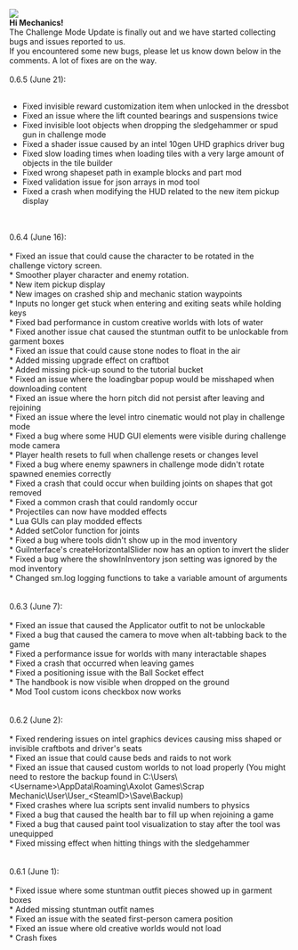 ![](https://cdn.akamai.steamstatic.com/steamcommunity/public/images/clans//11471984/01459a509dc273d3bb90923b30eeb2e98eed2880.png)<br/>
**Hi Mechanics!**<br/>
The Challenge Mode Update is finally out and we have started collecting bugs and issues reported to us. <br/>
If you encountered some new bugs, please let us know down below in the comments. A lot of fixes are on the way. <br/>
<br/>
0.6.5 (June 21):<br/>
<br/>
* Fixed invisible reward customization item when unlocked in the dressbot<br/>
* Fixed an issue where the lift counted bearings and suspensions twice<br/>
* Fixed invisible loot objects when dropping the sledgehammer or spud gun in challenge mode<br/>
* Fixed a shader issue caused by an intel 10gen UHD graphics driver bug<br/>
* Fixed slow loading times when loading tiles with a very large amount of objects in the tile builder<br/>
* Fixed wrong shapeset path in example blocks and part mod<br/>
* Fixed validation issue for json arrays in mod tool<br/>
* Fixed a crash when modifying the HUD related to the new item pickup display<br/><br/>
<br/>
0.6.4 (June 16):<br/>
<br/>
* Fixed an issue that could cause the character to be rotated in the challenge victory screen.<br/>
* Smoother player character and enemy rotation.<br/>
* New item pickup display<br/>
* New images on crashed ship and mechanic station waypoints<br/>
* Inputs no longer get stuck when entering and exiting seats while holding keys<br/>
* Fixed bad performance in custom creative worlds with lots of water<br/>
* Fixed another issue chat caused the stuntman outfit to be unlockable from garment boxes<br/>
* Fixed an issue that could cause stone nodes to float in the air<br/>
* Added missing upgrade effect on craftbot<br/>
* Added missing pick-up sound to the tutorial bucket<br/>
* Fixed an issue where the loadingbar popup would be misshaped when downloading content<br/>
* Fixed an issue where the horn pitch did not persist after leaving and rejoining<br/>
* Fixed an issue where the level intro cinematic would not play in challenge mode<br/>
* Fixed a bug where some HUD GUI elements were visible during challenge mode camera<br/>
* Player health resets to full when challenge resets or changes level<br/>
* Fixed a bug where enemy spawners in challenge mode didn't rotate spawned enemies correctly<br/>
* Fixed a crash that could occur when building joints on shapes that got removed<br/>
* Fixed a common crash that could randomly occur<br/>
* Projectiles can now have modded effects<br/>
* Lua GUIs can play modded effects<br/>
* Added setColor function for joints<br/>
* Fixed a bug where tools didn't show up in the mod inventory<br/>
* GuiInterface's createHorizontalSlider now has an option to invert the slider<br/>
* Fixed a bug where the showInInventory json setting was ignored by the mod inventory<br/>
* Changed sm.log logging functions to take a variable amount of arguments<br/><br/>
<br/>
0.6.3 (June 7):<br/>
<br/>
* Fixed an issue that caused the Applicator outfit to not be unlockable<br/>
* Fixed a bug that caused the camera to move when alt-tabbing back to the game<br/>
* Fixed a performance issue for worlds with many interactable shapes<br/>
* Fixed a crash that occurred when leaving games<br/>
* Fixed a positioning issue with the Ball Socket effect<br/>
* The handbook is now visible when dropped on the ground<br/>
* Mod Tool custom icons checkbox now works<br/><br/>
<br/>
0.6.2 (June 2):<br/>
<br/>
* Fixed rendering issues on intel graphics devices causing miss shaped or invisible craftbots and driver's seats<br/>
* Fixed an issue that could cause beds and raids to not work<br/>
* Fixed an issue that caused custom worlds to not load properly (You might need to restore the backup found in C:\Users\&lt;Username&gt;\AppData\Roaming\Axolot Games\Scrap Mechanic\User\User_&lt;SteamID&gt;\Save\Backup)<br/>
* Fixed crashes where lua scripts sent invalid numbers to physics<br/>
* Fixed a bug that caused the health bar to fill up when rejoining a game<br/>
* Fixed a bug that caused paint tool visualization to stay after the tool was unequipped<br/>
* Fixed missing effect when hitting things with the sledgehammer<br/><br/>
<br/>
0.6.1 (June 1):<br/>
<br/>
* Fixed issue where some stuntman outfit pieces showed up in garment boxes<br/>
* Added missing stuntman outfit names<br/>
* Fixed an issue with the seated first-person camera position<br/>
* Fixed an issue where old creative worlds would not load<br/>
* Crash fixes<br/><br/>
